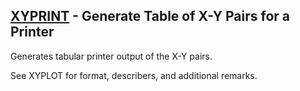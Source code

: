 ## [XYPRINT](https://help.hexagonmi.com/bundle/MSC_Nastran_2022.4/page/Nastran_Combined_Book/qrg/casecontrol4c/TOC.XYPRINT.xhtml) - Generate Table of X-Y Pairs for a Printer

Generates tabular printer output of the X-Y pairs.

See  XYPLOT  for format, describers, and additional remarks.

